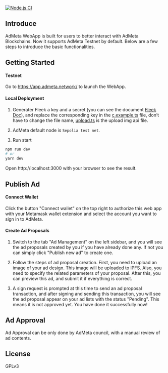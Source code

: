 [![Node.js CI](https://github.com/AdMetaNetwork/admeta-webapp/actions/workflows/nodejs-actions.yml/badge.svg?branch=main)](https://github.com/AdMetaNetwork/admeta-webapp/actions/workflows/nodejs-actions.yml)


## Introduce
AdMeta WebApp is built for users to better interact with AdMeta Blockchains. Now it supports AdMeta Testnet by default. Below are a few steps to introduce the basic functionalities.

## Getting Started

#### Testnet
Go to https://app.admeta.network/ to launch the WebApp.
#### Local Deployment
1. Generater Fleek a key and a secret (you can see the document [Fleek Doc](https://docs.fleek.co/storage/fleek-storage-js/)), and replace the corresponding key in the [c.example.ts](./config/c.example.ts) file, don’t have to change the file name, [upload.ts](./pages/api/upload.ts) is the upload img api file.

2. AdMeta default node is `Sepolia test net`.

3. Run start
```bash
npm run dev
# or
yarn dev
```
Open http://localhost:3000 with your browser to see the result.


## Publish Ad
#### Connect Wallet
Click the button "Connect wallet" on the top right to authorize this web app with your Metamask wallet extension and select the account you want to sign in to AdMeta.

#### Create Ad Proposals
1. Switch to the tab "Ad Management" on the left sidebar, and you will see the ad proposals created by you if you have already done any. If not you can simply click "Publish new ad" to create one.

2. Follow the steps of ad proposal creation. First, you need to upload an image of your ad design. This image will be uploaded to IPFS. Also, you need to specify the related parameters of your proposal. After this, you can preview this ad, and submit it if everything is correct.

3. A sign request is prompted at this time to send an ad proposal transaction, and after signing and sending this transaction, you will see the ad proposal appear on your ad lists with the status "Pending". This means it is not approved yet.  You have done it successfully now!

## Ad Approval
Ad Approval can be only done by AdMeta council, with a manual review of ad contents.

## License

GPLv3

